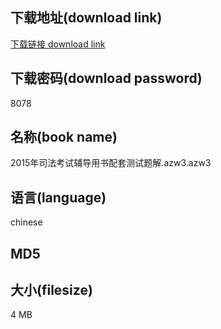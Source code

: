 ## 下载地址(download link)
[下载链接 download link](https://tutu365.netlify.app/?s=2015%E5%B9%B4%E5%8F%B8%E6%B3%95%E8%80%83%E8%AF%95%E8%BE%85%E5%AF%BC%E7%94%A8%E4%B9%A6%E9%85%8D%E5%A5%97%E6%B5%8B%E8%AF%95%E9%A2%98%E8%A7%A3.azw3)

## 下载密码(download password)
8078

## 名称(book name)
2015年司法考试辅导用书配套测试题解.azw3.azw3

## 语言(language)
chinese

## MD5


## 大小(filesize)
4 MB
